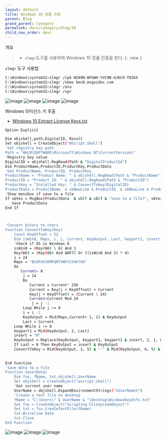 ```yaml
---
layout: default
title: Windows 10 정품 인증
parent: Blog
grand_parent: Category
permalink: docs/category/blog/38
child_nav_order: desc
---
```


개요

> - `slmgr`도구를 사용하여 Windows 10 정품 인증을 한다.
{: .new }

`slmgr` 도구 사용법

```bash
C:\Windows\system32>slmgr /ipk W269N-WFGWX-YVC9B-4J6C9-T83GX
C:\Windows\system32>slmgr /skms kms8.msguides.com
C:\Windows\system32>slmgr /ato
C:\Windows\system32>slmgr /xpr
```

![image](https://user-images.githubusercontent.com/36792594/195773136-a66c402a-6241-4003-9a28-fd97fd26194f.png)
![image](https://user-images.githubusercontent.com/36792594/195773257-2562a7f4-1008-45b8-9da6-c75cd37c6af7.png)
![image](https://user-images.githubusercontent.com/36792594/195773400-f9231cbe-6a5b-424a-99f3-801b8b886a1e.png)
![image](https://user-images.githubusercontent.com/36792594/195773826-0e5087fe-6407-438f-95cc-7a56667a6163.png)


Windows 라이선스 키 추출

- [Windows 10 Extract License Keys.txt](https://github.com/heaths2/heaths2.github.io/files/9783181/Windows.10.Extract.License.Keys.txt)

```bash
Option Explicit 

Dim objshell,path,DigitalID, Result 
Set objshell = CreateObject("WScript.Shell")
'Set registry key path
Path = "HKLM\SOFTWARE\Microsoft\Windows NT\CurrentVersion\"
'Registry key value
DigitalID = objshell.RegRead(Path & "DigitalProductId")
Dim ProductName,ProductID,ProductKey,ProductData
'Get ProductName, ProductID, ProductKey
ProductName = "Product Name: " & objshell.RegRead(Path & "ProductName")
ProductID = "Product ID: " & objshell.RegRead(Path & "ProductID")
ProductKey = "Installed Key: " & ConvertToKey(DigitalID) 
ProductData = ProductName  & vbNewLine & ProductID  & vbNewLine & ProductKey
'Show messbox if save to a file 
If vbYes = MsgBox(ProductData  & vblf & vblf & "Save to a file?", vbYesNo + vbQuestion, "BackUp Windows Key Information") then
   Save ProductData 
End If



'Convert binary to chars
Function ConvertToKey(Key)
    Const KeyOffset = 52
    Dim isWin8, Maps, i, j, Current, KeyOutput, Last, keypart1, insert
    'Check if OS is Windows 8
    isWin8 = (Key(66) \ 6) And 1
    Key(66) = (Key(66) And &HF7) Or ((isWin8 And 2) * 4)
    i = 24
    Maps = "BCDFGHJKMPQRTVWXY2346789"
    Do
       Current= 0
        j = 14
        Do
           Current = Current* 256
           Current = Key(j + KeyOffset) + Current
           Key(j + KeyOffset) = (Current \ 24)
           Current=Current Mod 24
            j = j -1
        Loop While j >= 0
        i = i -1
        KeyOutput = Mid(Maps,Current+ 1, 1) & KeyOutput
        Last = Current
    Loop While i >= 0 
    keypart1 = Mid(KeyOutput, 2, Last)
    insert = "N"
    KeyOutput = Replace(KeyOutput, keypart1, keypart1 & insert, 2, 1, 0)
    If Last = 0 Then KeyOutput = insert & KeyOutput
    ConvertToKey = Mid(KeyOutput, 1, 5) & "-" & Mid(KeyOutput, 6, 5) & "-" & Mid(KeyOutput, 11, 5) & "-" & Mid(KeyOutput, 16, 5) & "-" & Mid(KeyOutput, 21, 5)
   
    
End Function
'Save data to a file
Function Save(Data)
    Dim fso, fName, txt,objshell,UserName
    Set objshell = CreateObject("wscript.shell")
    'Get current user name 
    UserName = objshell.ExpandEnvironmentStrings("%UserName%") 
    'Create a text file on desktop 
    fName = "C:\Users\" & UserName & "\Desktop\WindowsKeyInfo.txt"
    Set fso = CreateObject("Scripting.FileSystemObject")
    Set txt = fso.CreateTextFile(fName)
    txt.Writeline Data
    txt.Close
End Function
```

![image](https://user-images.githubusercontent.com/36792594/195779926-2daf5e28-1fbf-4915-aa1f-138c8282d574.png)
![image](https://user-images.githubusercontent.com/36792594/195780129-121b7f27-743f-458d-be3a-2d60b8fc5867.png)
![image](https://user-images.githubusercontent.com/36792594/195780524-40b81de2-64ac-4d75-baa0-6ce142309810.png)
